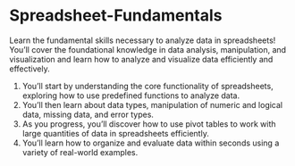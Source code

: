 # Spreadsheet-Fundamentals
Learn the fundamental skills necessary to analyze data in spreadsheets! You’ll cover the foundational knowledge in data analysis, manipulation, and visualization and learn how to analyze and visualize data efficiently and effectively. 

1. You’ll start by understanding the core functionality of spreadsheets, exploring how to use predefined functions to analyze data. 
2. You’ll then learn about data types, manipulation of numeric and logical data, missing data, and error types.
3. As you progress, you’ll discover how to use pivot tables to work with large quantities of data in spreadsheets efficiently. 
4. You’ll learn how to organize and evaluate data within seconds using a variety of real-world examples.
